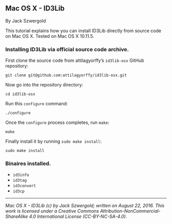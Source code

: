 ## Mac OS X - ID3Lib

By Jack Szwergold

This tutorial explains how you can install ID3Lib directly from source code on Mac OS X. Tested on Mac OS X 10.11.5.

### Installing ID3Lib via official source code archive.

First clone the source code from attilagyorffy’s `id3lib-osx` GitHub repository:

	git clone git@github.com:attilagyorffy/id3lib-osx.git
	
Now go into the repository directory:

	cd id3lib-osx
	
Run this `configure` command:

	./configure
	
Once the `configure` process completes, run `make`:

	make
	
Finally install it by running `sudo make install`:

	sudo make install

### Binaires installed.

* `id3info`
* `id3tag`
* `id3convert`
* `id3cp`

***

*Mac OS X - ID3Lib (c) by Jack Szwergold; written on August 22, 2016. This work is licensed under a Creative Commons Attribution-NonCommercial-ShareAlike 4.0 International License (CC-BY-NC-SA-4.0).*